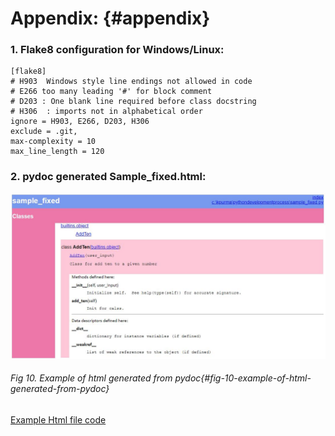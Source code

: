 # Appendix: {#appendix}

### 1.  Flake8 configuration for Windows/Linux:

```
[flake8]
# H903  Windows style line endings not allowed in code
# E266 too many leading '#' for block comment
# D203 : One blank line required before class docstring
# H306  : imports not in alphabetical order
ignore = H903, E266, D203, H306
exclude = .git,
max-complexity = 10
max_line_length = 120

```



### 2.  pydoc generated Sample_fixed.html:

![](/media/samplehtml.jpg)
###### Fig 10. Example of html generated from pydoc{#fig-10-example-of-html-generated-from-pydoc}

[Example Html file code](/media/index.html)

